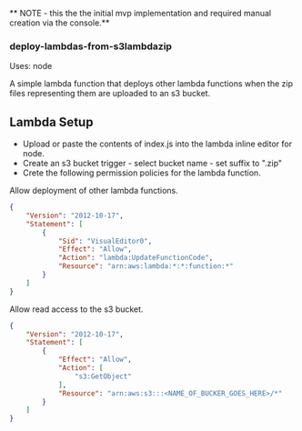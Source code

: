 

** NOTE - this the the initial mvp implementation and required manual creation via the console.**

### deploy-lambdas-from-s3lambdazip
Uses: node

A simple lambda function that deploys other lambda functions when the zip files representing them are uploaded
to an s3 bucket.

## Lambda Setup

- Upload or paste the contents of index.js into the lambda inline editor for node.
- Create an s3 bucket trigger - select bucket name - set suffix to ".zip"
- Crete the following permission policies for the lambda function.

Allow deployment of other lambda functions.
```json
{
    "Version": "2012-10-17",
    "Statement": [
        {
            "Sid": "VisualEditor0",
            "Effect": "Allow",
            "Action": "lambda:UpdateFunctionCode",
            "Resource": "arn:aws:lambda:*:*:function:*"
        }
    ]
}
```

Allow read access to the s3 bucket.
```json
{
    "Version": "2012-10-17",
    "Statement": [
        {
            "Effect": "Allow",
            "Action": [
                "s3:GetObject"
            ],
            "Resource": "arn:aws:s3:::<NAME_OF_BUCKER_GOES_HERE>/*"
        }
    ]
}
```

